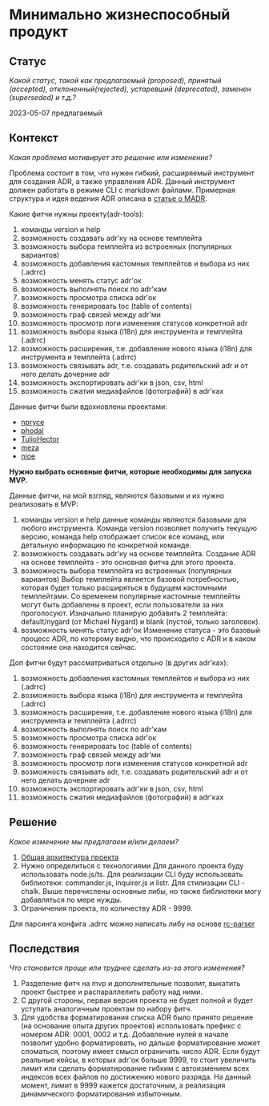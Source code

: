 # Минимально жизнеспособный продукт

## Статус

*Какой статус, такой как предлагаемый (proposed), принятый (accepted), отклоненный(rejected), устаревший (deprecated), заменен (superseded) и т.д.?*

2023-05-07 предлагаемый

## Контекст

*Какая проблема мотивирует это решение или изменение?*

Проблема состоит в том, что нужен гибкий, расширяемый инструмент для создания ADR, а также управления ADR. Данный инструмент должен работать в режиме CLI с markdown файлами. Примерная структура и идея ведения ADR описана в [статье о MADR](https://medium.com/olzzio/the-markdown-adr-madr-template-explained-and-distilled-b67603ec95bb).

Какие фитчи нужны проекту(adr-tools):

1. команды version и help
2. возможность создавать adr'ку на основе темплейта
3. возможность выбора темплейта из встроенных (популярных вариантов)
4. возможность добавления кастомных темплейтов и выбора из них (.adrrc)
5. возможность менять статус adr'ок
6. возможность выполнять поиск по adr'кам
7. возможность просмотра списка adr'ок
8. возможность генерировать toc (table of contents)
9. возможность граф связей между adr'ми
10. возможность просмотр логи изменения статусов конкретной adr
11. возможность выбора языка (i18n) для инструмента и темплейта (.adrrc)
12. возможность расширения, т.е. добавление нового языка (i18n) для инструмента и темплейта (.adrrc)
13. возможность связывать adr, т.е. создавать родительский adr и от него делать дочерние adr
14. возможность экспортировать adr'ки в json, csv, html
15. возможность сжатия медиафайлов (фотографий) в adr'ках

Данные фитчи были вдохновлены проектами:

- [npryce](https://github.com/npryce/adr-tools)
- [phodal](https://github.com/phodal/adr)
- [TulioHector](https://github.com/TulioHector/adr-tool)
- [meza](https://github.com/meza/adr-tools)
- [nioe](https://github.com/nioe/madr-tools)

**Нужно выбрать основные фитчи, которые необходимы для запуска MVP.**

Данные фитчи, на мой взгляд, являются базовыми и их нужно реализовать в MVP:

1. команды version и help
    данные команды являются базовыми для любого инструмента. Команда version позволяет получить текущую версию, команда help отображает список все команд, или детальную информацию по конкретной команде.
2. возможность создавать adr'ку на основе темплейта.
    Создание ADR на основе темплейта - это основная фитча для этого проекта.
3. возможность выбора темплейта из встроенных (популярных вариантов)
    Выбор темплейта является базовой потребностью, которая будет только расширяться в будущем кастомными темплейтами. Со временем популярные кастомные темплейты могут быть добавлены в проект, если пользователи за них проголосуют. Изначально планирую добавить 2 темплейта: default/nygard (от Michael Nygard) и blank (пустой, только заголовок).
4. возможность менять статус adr'ок
    Изменение статуса - это базовый процесс ADR, по которому видно, что происходило с ADR и в каком состояние она находится сейчас.

Доп фитчи будут рассматриваться отдельно (в других adr'ках):

1. возможность добавления кастомных темплейтов и выбора из них (.adrrc)
2. возможность выбора языка (i18n) для инструмента и темплейта (.adrrc)
3. возможность расширения, т.е. добавление нового языка (i18n) для инструмента и темплейта (.adrrc)
4. возможность выполнять поиск по adr'кам
5. возможность просмотра списка adr'ок
6. возможность генерировать toc (table of contents)
7. возможность граф связей между adr'ми
8. возможность просмотр логи изменения статусов конкретной adr
9. возможность связывать adr, т.е. создавать родительский adr и от него делать дочерние adr
10. возможность экспортировать adr'ки в json, csv, html
11. возможность сжатия медиафайлов (фотографий) в adr'ках

## Решение

*Какое изменение мы предлагаем и/или делаем?*

1. [Общая архитектура проекта](./0002-0001-design.md)
2. Нужно определиться с технологиями
    Для данного проекта буду использовать node.js/ts.
    Для реализации CLI буду использовать библиотеки: commander.js, inquirer.js и listr. Для стилизации CLI - chalk.
    Выше перечислены основные либы, но также библиотеки могу добавляться по мере нужды.
3. Ограничения проекта, по количеству ADR - 9999.


Для парсинга конфига .adrrc можно написать либу на основе [rc-parser](https://github.com/kaelzhang/rc-parser/tree/master)

## Последствия

*Что становится проще или труднее сделать из-за этого изменения?*

1. Разделение фитч на mvp и дополнительные позволит, выкатить проект быстрее и распараллелить работу над ними.
2. С другой стороны, первая версия проекта не будет полной и будет уступать аналогичным проектам по набору фитч.
3. Для удобства форматирования списка ADR было принято решение (на основание опыта других проектов) использовать префикс с номером ADR: 0001, 0002 и т.д. Добавление нулей в начале позволит удобно форматировать, но дальше форматирование может сломаться, поэтому имеет смысл ограничить число ADR. Если будут реальные кейсы, в которых adr'ок больше 9999, то стоит увеличить лимит или сделать форматирование гибким с автоизмением всех индексов всех файлов по достижению нового разряда. На данный момент, лимит в 9999 кажется достаточным, а реализация динамического форматирования избыточным.